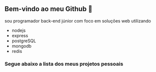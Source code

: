 ## Bem-vindo ao meu Github :wave:

sou programador back-end júnior com foco em soluções web utilizando

* nodejs
* express
* postgreSQL
* mongodb
* redis

### Segue abaixo a lista dos meus projetos pessoais

